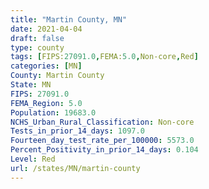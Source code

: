 ```yaml
---
title: "Martin County, MN"
date: 2021-04-04
draft: false
type: county
tags: [FIPS:27091.0,FEMA:5.0,Non-core,Red]
categories: [MN]
County: Martin County
State: MN
FIPS: 27091.0
FEMA_Region: 5.0
Population: 19683.0
NCHS_Urban_Rural_Classification: Non-core
Tests_in_prior_14_days: 1097.0
Fourteen_day_test_rate_per_100000: 5573.0
Percent_Positivity_in_prior_14_days: 0.104
Level: Red
url: /states/MN/martin-county
---
```



